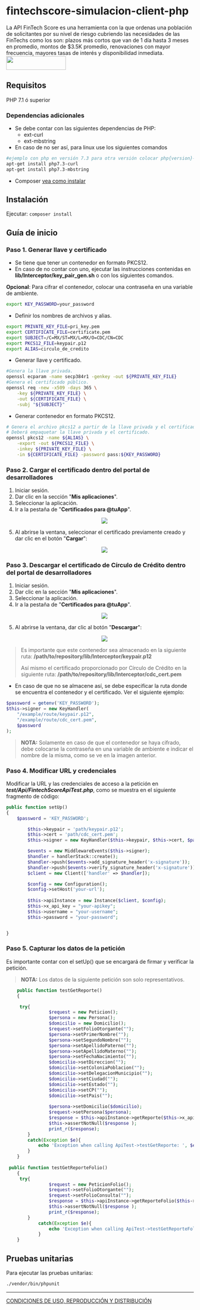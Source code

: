 # fintechscore-simulacion-client-php

La API FinTech Score es una herramienta con la que ordenas una población de solicitantes por su nivel de riesgo cubriendo las necesidades de las FinTechs como los son: plazos más cortos que van de 1 día hasta 3 meses en promedio, montos de $3.5K promedio, renovaciones con mayor frecuencia, mayores tasas de interés y disponibilidad inmediata. <br/><img src='https://github.com/APIHub-CdC/imagenes-cdc/blob/master/circulo_de_credito-apihub.png' height='37' width='160'/><br/>

## Requisitos

PHP 7.1 ó superior
### Dependencias adicionales
- Se debe contar con las siguientes dependencias de PHP:
    - ext-curl
    - ext-mbstring
- En caso de no ser así, para linux use los siguientes comandos
```sh
#ejemplo con php en versión 7.3 para otra versión colocar php{version}-curl
apt-get install php7.3-curl
apt-get install php7.3-mbstring
```
- Composer [vea como instalar][1]
## Instalación

Ejecutar: `composer install`

## Guía de inicio

### Paso 1. Generar llave y certificado

- Se tiene que tener un contenedor en formato PKCS12.
- En caso de no contar con uno, ejecutar las instrucciones contenidas en **lib/Interceptor/key_pair_gen.sh** o con los siguientes comandos.

**Opcional**: Para cifrar el contenedor, colocar una contraseña en una variable de ambiente.
```sh
export KEY_PASSWORD=your_password
```
- Definir los nombres de archivos y alias.
```sh
export PRIVATE_KEY_FILE=pri_key.pem
export CERTIFICATE_FILE=certificate.pem
export SUBJECT=/C=MX/ST=MX/L=MX/O=CDC/CN=CDC
export PKCS12_FILE=keypair.p12
export ALIAS=circulo_de_credito
```
- Generar llave y certificado.
```sh
#Genera la llave privada.
openssl ecparam -name secp384r1 -genkey -out ${PRIVATE_KEY_FILE}
#Genera el certificado público.
openssl req -new -x509 -days 365 \
    -key ${PRIVATE_KEY_FILE} \
    -out ${CERTIFICATE_FILE} \
    -subj "${SUBJECT}"
```
- Generar contenedor en formato PKCS12.
```sh
# Genera el archivo pkcs12 a partir de la llave privada y el certificado.
# Deberá empaquetar la llave privada y el certificado.
openssl pkcs12 -name ${ALIAS} \
    -export -out ${PKCS12_FILE} \
    -inkey ${PRIVATE_KEY_FILE} \
    -in ${CERTIFICATE_FILE} -password pass:${KEY_PASSWORD}
```

### Paso 2. Cargar el certificado dentro del portal de desarrolladores

 1. Iniciar sesión.
 2. Dar clic en la sección "**Mis aplicaciones**".
 3. Seleccionar la aplicación.
 4. Ir a la pestaña de "**Certificados para @tuApp**".
    <p align="center">
      <img src="https://github.com/APIHub-CdC/imagenes-cdc/blob/master/applications.png">
    </p>
 5. Al abrirse la ventana, seleccionar el certificado previamente creado y dar clic en el botón "**Cargar**":
    <p align="center">
      <img src="https://github.com/APIHub-CdC/imagenes-cdc/blob/master/upload_cert.png">
    </p>

### Paso 3. Descargar el certificado de Círculo de Crédito dentro del portal de desarrolladores

 1. Iniciar sesión.
 2. Dar clic en la sección "**Mis aplicaciones**".
 3. Seleccionar la aplicación.
 4. Ir a la pestaña de "**Certificados para @tuApp**".
    <p align="center">
        <img src="https://github.com/APIHub-CdC/imagenes-cdc/blob/master/applications.png">
    </p>
 5. Al abrirse la ventana, dar clic al botón "**Descargar**":
    <p align="center">
        <img src="https://github.com/APIHub-CdC/imagenes-cdc/blob/master/download_cert.png">
    </p>
 > Es importante que este contenedor sea almacenado en la siguiente ruta:
 > **/path/to/repository/lib/Interceptor/keypair.p12**
 >
 > Así mismo el certificado proporcionado por Círculo de Crédito en la siguiente ruta:
 > **/path/to/repository/lib/Interceptor/cdc_cert.pem**
- En caso de que no se almacene así, se debe especificar la ruta donde se encuentra el contenedor y el certificado. Ver el siguiente ejemplo:
```php
$password = getenv('KEY_PASSWORD');
$this->signer = new KeyHandler(
    "/example/route/keypair.p12",
    "/example/route/cdc_cert.pem",
    $password
);
```
 > **NOTA:** Solamente en caso de que el contenedor se haya cifrado, debe colocarse la contraseña en una variable de ambiente e indicar el nombre de la misma, como se ve en la imagen anterior.
 
### Paso 4. Modificar URL y credenciales

 Modificar la URL y las credenciales de acceso a la petición en ***test/Api/FintechScoreApiTest.php***, como se muestra en el siguiente fragmento de código:

```php
public function setUp()
{
    $password = 'KEY_PASSWORD';

        $this->keypair = 'path/keypair.p12';
        $this->cert = 'path/cdc_cert.pem';
        $this->signer = new KeyHandler($this->keypair, $this->cert, $password);

        $events = new MiddlewareEvents($this->signer);
        $handler = handlerStack::create();
        $handler->push($events->add_signature_header('x-signature'));   
        $handler->push($events->verify_signature_header('x-signature'));
        $client = new Client(['handler' => $handler]);

        $config = new Configuration();
        $config->setHost('your-url');
        
        $this->apiInstance = new Instance($client, $config);
        $this->x_api_key = "your-apikey";
        $this->username = "your-username";
        $this->password = "your-password";


} 
 ```
 
### Paso 5. Capturar los datos de la petición

Es importante contar con el setUp() que se encargará de firmar y verificar la petición.

> **NOTA:** Los datos de la siguiente petición son solo representativos.

```php
    public function testGetReporte()
    {

     try{
                $request = new Peticion();
                $persona = new Persona();
                $domicilio = new Domicilio();
                $request->setFolioOtorgante("");
                $persona->setPrimerNombre("");
                $persona->setSegundoNombre("");
                $persona->setApellidoPaterno("");
                $persona->setApellidoMaterno("");
                $persona->setFechaNacimiento("");                
                $domicilio->setDireccion("");
                $domicilio->setColoniaPoblacion("");
                $domicilio->setDelegacionMunicipio("");
                $domicilio->setCiudad("");
                $domicilio->setEstado("");
                $domicilio->setCP("");
                $domicilio->setPais("");
            
                $persona->setDomicilio($domicilio);
                $request->setPersona($persona);
                $response = $this->apiInstance->getReporte($this->x_api_key,$this->username,$this->password, $request);
                $this->assertNotNull($response );
                print_r($response);
        }
        catch(Exception $e){
            echo 'Exception when calling ApiTest->testGetReporte: ', $e->getMessage(), PHP_EOL;
        }
    }
    
 public function testGetReporteFolio()
    {
     try{
                $request = new PeticionFolio();
                $request->setFolioOtorgante("");
                $request->setFolioConsulta("");
                $response = $this->apiInstance->getReporteFolio($this->x_api_key,$this->username,$this->password, $request);
                $this->assertNotNull($response );
                print_r($response);
        }
            catch(Exception $e){
                echo 'Exception when calling ApiTest->testGetReporteFolio: ', $e->getMessage(), PHP_EOL;
            }
    }
```

## Pruebas unitarias

Para ejecutar las pruebas unitarias:
```sh
./vendor/bin/phpunit
```


---
[CONDICIONES DE USO, REPRODUCCIÓN Y DISTRIBUCIÓN](https://github.com/APIHub-CdC/licencias-cdc)

[1]: https://getcomposer.org/doc/00-intro.md#installation-linux-unix-macos
